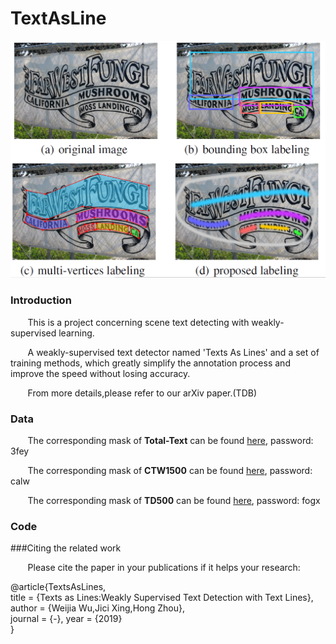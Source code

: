 # TextAsLine


![Alt text](https://github.com/weijiawu/TextAsLine/blob/master/1567769143(1).png)
### Introduction
&#160;&#160;&#160;&#160; &#160;&#160;This is a project concerning scene text detecting with  weakly-supervised learning.

&#160;&#160;&#160;&#160; &#160;&#160;A weakly-supervised text detector named 'Texts As Lines' and a set of training methods, which greatly simplify the annotation process and improve the speed without losing accuracy.

&#160;&#160;&#160;&#160; &#160;&#160;From more details,please refer to our arXiv paper.(TDB)


### Data

&#160;&#160;&#160;&#160; &#160;&#160;The corresponding mask of **Total-Text** can be found [here](https://pan.baidu.com/s/1IclzLz8eR1QasHGC4VNCqQ ),  password:   3fey 

&#160;&#160;&#160;&#160; &#160;&#160;The corresponding mask of **CTW1500** can be found [here](https://pan.baidu.com/s/1MTyTxFqtIwoXFSAnmuQ9Yw  ),  password:   calw 

&#160;&#160;&#160;&#160; &#160;&#160;The corresponding mask of **TD500** can be found [here](https://pan.baidu.com/s/1Tdd6CYILtXRP9LbuOdeWHA ),  password:   fogx 


### Code



###Citing the related work

&#160;&#160;&#160;&#160; &#160;&#160;Please cite the paper in your publications if it helps your research:

@article{TextsAsLines,  
 title = {Texts as Lines:Weakly Supervised Text Detection with Text Lines},  
 author = {Weijia Wu,Jici Xing,Hong Zhou},  
 journal = {-}, 
 year = {2019}  
}